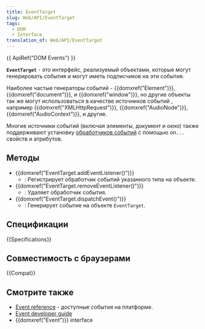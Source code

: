 ```yaml
---
title: EventTarget
slug: Web/API/EventTarget
tags:
  - DOM
  - Interface
translation_of: Web/API/EventTarget
---
```


{{ ApiRef("DOM Events") }}

**`EventTarget`** - это интерфейс, реализуемый объектами, которые могут генерировать события и могут иметь подписчиков на эти события.

Наиболее частые генераторы событий - {{domxref("Element")}}, {{domxref("document")}}, и {{domxref("window")}}, но другие объекты так же могут использоваться в качестве источников событий , например {{domxref("XMLHttpRequest")}}, {{domxref("AudioNode")}}, {{domxref("AudioContext")}}, и другие.

Многие источники событий (включая элементы, документ и окно) также поддерживают установку [обработчиков событий](/ru/docs/Web/Guide/DOM/Events/Event_handlers) с помощью on`...` свойств и атрибутов.

## Методы

- {{domxref("EventTarget.addEventListener()")}}
  - : Регистрирует обработчик событий указанного типа на объекте.
- {{domxref("EventTarget.removeEventListener()")}}
  - : Удаляет обработчик события.
- {{domxref("EventTarget.dispatchEvent()")}}
  - : Генерирует событие на объекте `EventTarget`.

## Спецификации

{{Specifications}}

## Совместимость с браузерами

{{Compat}}

## Смотрите также

- [Event reference](/ru/docs/Web/Reference/Events) - доступные события на платформе.
- [Event developer guide](/ru/docs/Web/Guide/DOM/Events)
- {{domxref("Event")}} interface
